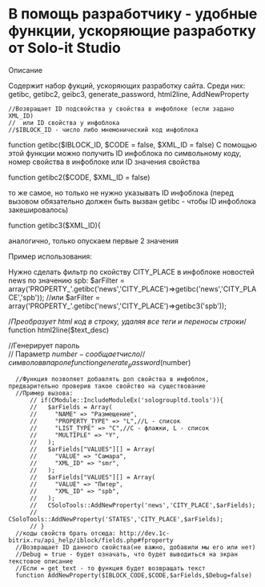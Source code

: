 # В помощь разработчику - удобные функции, ускоряющие разработку от Solo-it Studio
  
  
  Описание
  
  Содержит набор фукций, ускоряющих разработку сайта. 
  Среди них: getibc, getibc2, geibc3, generate_password, html2line, AddNewProperty 
  
  
    //Возвращает ID подсвойства у свойства в инфоблоке (если задано XML_ID)
    //  или ID свойства у инфоблока
    //$IBLOCK_ID - число либо мнемонический код инфоблока
  function getibc($IBLOCK_ID, $CODE = false, $XML_ID = false)
  С помощью этой функции можно получить ID инфоблока по символьному коду, номер свойства в инфоблоке или ID значения свойства 
  
  
  function getibc2($CODE, $XML_ID = false)
   
  то же самое, но только не нужно указывать ID инфоблока (перед вызовом обязательно должен быть вызван getibc - чтобы ID инфоблока закешировалось) 
  
  
  function getibc3($XML_ID){
   
  аналогично, только опускаем первые 2 значения 
  
  Пример использования: 
  
  Нужно сделать фильтр по скойству CITY_PLACE в инфоблоке новостей news по значению spb: 
  $arFilter = array('PROPERTY_'.getibc('news','CITY_PLACE')=>getibc('news','CITY_PLACE','spb'));
  //или
  $arFilter = array('PROPERTY_'.getibc('news','CITY_PLACE')=>getibc3('spb'));
  
  /*Преобразует html код в строку, удаляя все теги и переносы строки*/
        function html2line($text_desc)
  
  //Генерирует пароль   
  // Параметр $number - сообщает число
  // символов в пароле
      function generate_password($number)
  
  
      //Функция позволяет добавлять доп свойства в инфоблок, предварительно проверив такое свойство на существование
      //Пример вызова:
          // if(CModule::IncludeModuleEx('sologroupltd.tools')){
          //   $arFields = Array(
          //     "NAME" => "Размещение",
          //     "PROPERTY_TYPE" => "L",//L - список
          //     "LIST_TYPE" => "C",//C - флажки, L - список
          //     "MULTIPLE" => "Y",
          //   );
          //   $arFields["VALUES"][] = Array(
          //     "VALUE" => "Самара",
          //     "XML_ID" => "smr",
          //   );
          //   $arFields["VALUES"][] = Array(
          //     "VALUE" => "Питер",
          //     "XML_ID" => "spb",
          //   );
          //   CSoloTools::AddNewProperty('news','CITY_PLACE',$arFields);
          //   CSoloTools::AddNewProperty('STATES','CITY_PLACE',$arFields);
          // }
      //коды свойств брать отсюда: http://dev.1c-bitrix.ru/api_help/iblock/fields.php#fproperty
      //Возвращает ID данного свойства(не важно, добавили мы его или нет)
      //Debug = true - будет означать, что будет выводиться на экран текстовое описание
      //Если = get_text - то функция будет возвращать текст
      function AddNewProperty($IBLOCK_CODE,$CODE,$arFields,$Debug=false)